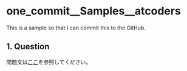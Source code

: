 # one_commit__Samples__atcoders

This is a sample so that I can commit this to the GitHub.

## 1. Question

問題文は[ここ](https://atcoder.jp/contests/m-solutions2020/tasks/m_solutions2020_a)を参照してください。
